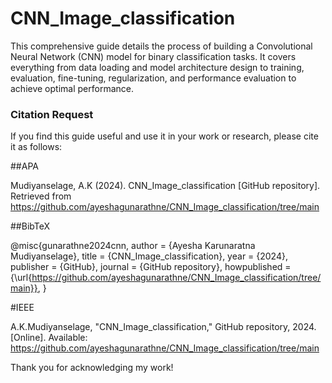 # CNN_Image_classification


This comprehensive guide details the process of building a Convolutional Neural Network (CNN) model for binary classification tasks. It covers everything from data loading and model architecture design to training, evaluation, fine-tuning, regularization, and performance evaluation to achieve optimal performance.

### Citation Request

If you find this guide useful and use it in your work or research, please cite it as follows:

##APA

Mudiyanselage, A.K (2024). CNN_Image_classification [GitHub repository]. Retrieved from https://github.com/ayeshagunarathne/CNN_Image_classification/tree/main


##BibTeX

@misc{gunarathne2024cnn,
  author = {Ayesha Karunaratna Mudiyanselage},
  title = {CNN\_Image\_classification},
  year = {2024},
  publisher = {GitHub},
  journal = {GitHub repository},
  howpublished = {\url{https://github.com/ayeshagunarathne/CNN_Image_classification/tree/main}},
}

#IEEE

A.K.Mudiyanselage, "CNN_Image_classification," GitHub repository, 2024. [Online]. Available: https://github.com/ayeshagunarathne/CNN_Image_classification/tree/main



Thank you for acknowledging my work!
